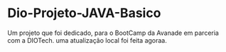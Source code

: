 # Dio-Projeto-JAVA-Basico
Um projeto que foi dedicado, para o BootCamp da Avanade em parceria com a DIOTech.
uma atualização local foi feita agoraa. 